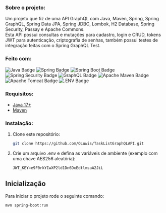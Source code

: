 ### Sobre o projeto:

Um projeto que fiz de uma API GraphQL com Java, Maven, Spring, Spring GraphQL, Spring Data JPA, Spring JDBC, Lombok, H2 Database, Spring Security, Passay e Apache Commons.\
Esta API possui consultas e mutações para cadastro, login e CRUD, tokens JWT para autenticação, criptografia de senhas, também possui testes de integração feitas com o Spring GraphQL Test.

### Feito com:

![Java Badge](https://img.shields.io/badge/java-%23ED8B00.svg?style=for-the-badge&logo=openjdk&logoColor=white)
![Spring Badge](https://img.shields.io/badge/Spring-6DB33F?logo=spring&logoColor=fff&style=for-the-badge)
![Spring Boot Badge](https://img.shields.io/badge/Spring%20Boot-6DB33F?logo=springboot&logoColor=fff&style=for-the-badge)
![Spring Security Badge](https://img.shields.io/badge/Spring%20Security-6DB33F?logo=springsecurity&logoColor=fff&style=for-the-badge)
![GraphQL Badge](https://img.shields.io/badge/GraphQL-E10098?logo=graphql&logoColor=fff&style=for-the-badge)
![Apache Maven Badge](https://img.shields.io/badge/Apache%20Maven-C71A36?logo=apachemaven&logoColor=fff&style=for-the-badge)
![Apache Tomcat Badge](https://img.shields.io/badge/Apache%20Tomcat-F8DC75?logo=apachetomcat&logoColor=000&style=for-the-badge)
![.ENV Badge](https://img.shields.io/badge/.ENV-ECD53F?logo=dotenv&logoColor=000&style=for-the-badge)

### Requisitos:

* [Java 17+][Java-url]
* [Maven][Maven-url]

### Instalação:

1. Clone este repositório:
   ```sh
   git clone https://github.com/OLuwis/TaskListGraphQLAPI.git
   ```

2. Crie um arquivo .env e defina as variáveis de ambiente (exemplo com uma chave AES256 aleatória):
   ```js
   JWT_KEY=e9F0rkYIwXP2ld1Dn6DxEdtlmsaA2JiL
   ```

## Inicialização

Para iniciar o projeto rode o seguinte comando:

   ```sh
   mvn spring-boot:run
   ```

<!-- LINKS -->
[Java-url]: https://java.com/pt-BR/
[Maven-url]: https://maven.apache.org/
